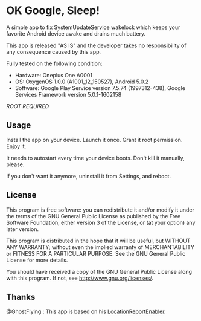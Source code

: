 OK Google, Sleep!
=====================

A simple app to fix SystemUpdateService wakelock which keeps your favorite Android device awake and drains much battery.

This app is released "AS IS" and the developer takes no responsibility of any consequence caused by this app.

Fully tested on the following condition:

 * Hardware: Oneplus One A0001
 * OS: OxygenOS 1.0.0 (A1001_12_150527), Android 5.0.2
 * Software: Google Play Service version 7.5.74 (1997312-438), Google Services Framework version 5.0.1-1602158

*ROOT REQUIRED*

## Usage

Install the app on your device. Launch it once. Grant it root permission. Enjoy it. 

It needs to autostart every time your device boots. Don't kill it manually, please.

If you don't want it anymore, uninstall it from Settings, and reboot.

## License

This program is free software: you can redistribute it and/or modify it under the terms of the GNU General Public License as published by the Free Software Foundation, either version 3 of the License, or (at your option) any later version.

This program is distributed in the hope that it will be useful, but WITHOUT ANY WARRANTY; without even the implied warranty of MERCHANTABILITY or FITNESS FOR A PARTICULAR PURPOSE. See the GNU General Public License for more details.

You should have received a copy of the GNU General Public License along with this program. If not, see http://www.gnu.org/licenses/.

## Thanks

@GhostFlying : This app is based on his [LocationReportEnabler](https://github.com/GhostFlying/LocationReportEnabler).

